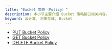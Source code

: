 ```yaml
---
title: "Bucket 策略（Policy）"
description: 本小节主要介绍 Bucket 策略接口相关内容。
keyword: 云计算, 对象存储, Bucket
---
```


- [PUT Bucket Policy](./put_policy)
- [GET Bucket Policy](./get_policy)
- [DELETE Bucket Policy](./delete_policy)
